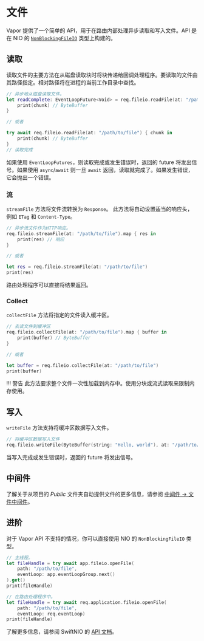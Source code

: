 # 文件

Vapor 提供了一个简单的 API，用于在路由内部处理异步读取和写入文件。API 是在 NIO 的  [`NonBlockingFileIO`](https://apple.github.io/swift-nio/docs/current/NIOPosix/Structs/NonBlockingFileIO.html) 类型上构建的。

## 读取

读取文件的主要方法在从磁盘读取块时将块传递给回调处理程序。要读取的文件由其路径指定。相对路径将在进程的当前工作目录中查找。

```swift
// 异步地从磁盘读取文件。
let readComplete: EventLoopFuture<Void> = req.fileio.readFile(at: "/path/to/file") { chunk in
    print(chunk) // ByteBuffer
}

// 或者

try await req.fileio.readFile(at: "/path/to/file") { chunk in
    print(chunk) // ByteBuffer
}
// 读取完成
```

如果使用 `EventLoopFutures`，则读取完成或发生错误时，返回的 future 将发出信号。如果使用 `async`/`await` 则一旦 `await` 返回，读取就完成了。如果发生错误，它会抛出一个错误。

### 流

`streamFile` 方法将文件流转换为 `Response`。 此方法将自动设置适当的响应头，例如 `ETag` 和 `Content-Type`。

```swift
// 异步流文件作为HTTP响应。
req.fileio.streamFile(at: "/path/to/file").map { res in
    print(res) // 响应
}

// 或者

let res = req.fileio.streamFile(at: "/path/to/file")
print(res)

```

路由处理程序可以直接将结果返回。

### Collect 

`collectFile` 方法将指定的文件读入缓冲区。

```swift
// 去读文件到缓冲区
req.fileio.collectFile(at: "/path/to/file").map { buffer in 
    print(buffer) // ByteBuffer
}

// 或者

let buffer = req.fileio.collectFile(at: "/path/to/file")
print(buffer)
```

!!! 警告
    此方法要求整个文件一次性加载到内存中。使用分块或流式读取来限制内存使用。

## 写入

`writeFile` 方法支持将缓冲区数据写入文件。

```swift
// 将缓冲区数据写入文件
req.fileio.writeFile(ByteBuffer(string: "Hello, world"), at: "/path/to/file")
```

当写入完成或发生错误时，返回的 future 将发出信号。

## 中间件

了解关于从项目的 _Public_ 文件夹自动提供文件的更多信息，请参阅 [中间件 → 文件中间件](middleware.zh.md#file-middleware)。

## 进阶

对于 Vapor API 不支持的情况，你可以直接使用 NIO 的 `NonBlockingFileIO` 类型。

```swift
// 主线程。
let fileHandle = try await app.fileio.openFile(
    path: "/path/to/file", 
    eventLoop: app.eventLoopGroup.next()
).get()
print(fileHandle)

// 在路由处理程序中。
let fileHandle = try await req.application.fileio.openFile(
    path: "/path/to/file", 
    eventLoop: req.eventLoop)
print(fileHandle)
```

了解更多信息，请参阅 SwiftNIO 的 [API 文档](https://apple.github.io/swift-nio/docs/current/NIOPosix/Structs/NonBlockingFileIO.html)。
